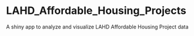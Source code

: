 # LAHD_Affordable_Housing_Projects
A shiny app to analyze and visualize LAHD Affordable Housing Project data
